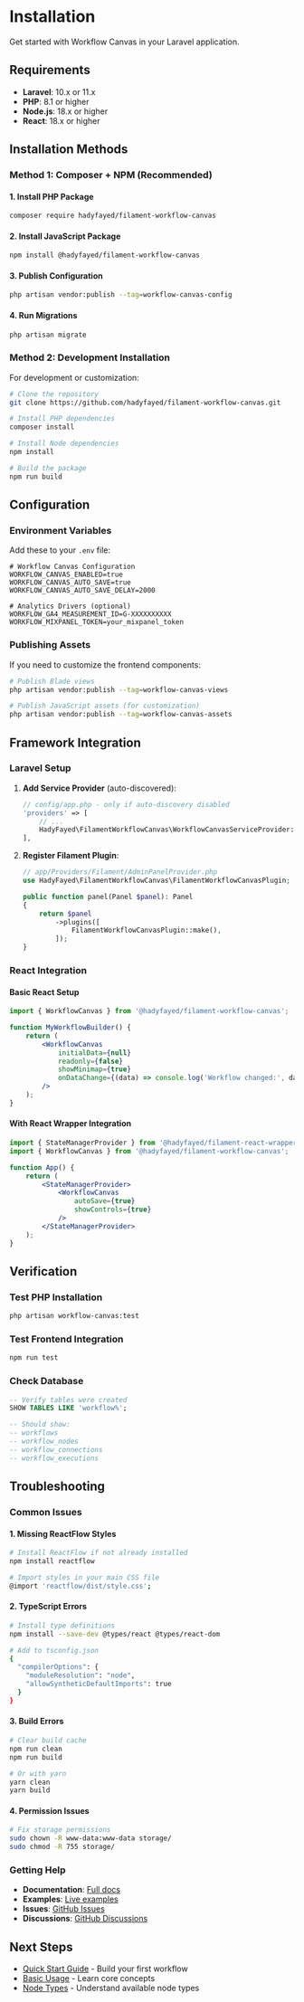 # Installation

Get started with Workflow Canvas in your Laravel application.

## Requirements

- **Laravel**: 10.x or 11.x
- **PHP**: 8.1 or higher
- **Node.js**: 18.x or higher
- **React**: 18.x or higher

## Installation Methods

### Method 1: Composer + NPM (Recommended)

#### 1. Install PHP Package

```bash
composer require hadyfayed/filament-workflow-canvas
```

#### 2. Install JavaScript Package

```bash
npm install @hadyfayed/filament-workflow-canvas
```

#### 3. Publish Configuration

```bash
php artisan vendor:publish --tag=workflow-canvas-config
```

#### 4. Run Migrations

```bash
php artisan migrate
```

### Method 2: Development Installation

For development or customization:

```bash
# Clone the repository
git clone https://github.com/hadyfayed/filament-workflow-canvas.git

# Install PHP dependencies
composer install

# Install Node dependencies
npm install

# Build the package
npm run build
```

## Configuration

### Environment Variables

Add these to your `.env` file:

```env
# Workflow Canvas Configuration
WORKFLOW_CANVAS_ENABLED=true
WORKFLOW_CANVAS_AUTO_SAVE=true
WORKFLOW_CANVAS_AUTO_SAVE_DELAY=2000

# Analytics Drivers (optional)
WORKFLOW_GA4_MEASUREMENT_ID=G-XXXXXXXXXX
WORKFLOW_MIXPANEL_TOKEN=your_mixpanel_token
```

### Publishing Assets

If you need to customize the frontend components:

```bash
# Publish Blade views
php artisan vendor:publish --tag=workflow-canvas-views

# Publish JavaScript assets (for customization)
php artisan vendor:publish --tag=workflow-canvas-assets
```

## Framework Integration

### Laravel Setup

1. **Add Service Provider** (auto-discovered):
   ```php
   // config/app.php - only if auto-discovery disabled
   'providers' => [
       // ...
       HadyFayed\FilamentWorkflowCanvas\WorkflowCanvasServiceProvider::class,
   ],
   ```

2. **Register Filament Plugin**:
   ```php
   // app/Providers/Filament/AdminPanelProvider.php
   use HadyFayed\FilamentWorkflowCanvas\FilamentWorkflowCanvasPlugin;
   
   public function panel(Panel $panel): Panel
   {
       return $panel
           ->plugins([
               FilamentWorkflowCanvasPlugin::make(),
           ]);
   }
   ```

### React Integration

#### Basic React Setup

```jsx
import { WorkflowCanvas } from '@hadyfayed/filament-workflow-canvas';

function MyWorkflowBuilder() {
    return (
        <WorkflowCanvas
            initialData={null}
            readonly={false}
            showMinimap={true}
            onDataChange={(data) => console.log('Workflow changed:', data)}
        />
    );
}
```

#### With React Wrapper Integration

```jsx
import { StateManagerProvider } from '@hadyfayed/filament-react-wrapper';
import { WorkflowCanvas } from '@hadyfayed/filament-workflow-canvas';

function App() {
    return (
        <StateManagerProvider>
            <WorkflowCanvas
                autoSave={true}
                showControls={true}
            />
        </StateManagerProvider>
    );
}
```

## Verification

### Test PHP Installation

```bash
php artisan workflow-canvas:test
```

### Test Frontend Integration

```bash
npm run test
```

### Check Database

```sql
-- Verify tables were created
SHOW TABLES LIKE 'workflow%';

-- Should show:
-- workflows
-- workflow_nodes  
-- workflow_connections
-- workflow_executions
```

## Troubleshooting

### Common Issues

#### 1. Missing ReactFlow Styles

```bash
# Install ReactFlow if not already installed
npm install reactflow

# Import styles in your main CSS file
@import 'reactflow/dist/style.css';
```

#### 2. TypeScript Errors

```bash
# Install type definitions
npm install --save-dev @types/react @types/react-dom

# Add to tsconfig.json
{
  "compilerOptions": {
    "moduleResolution": "node",
    "allowSyntheticDefaultImports": true
  }
}
```

#### 3. Build Errors

```bash
# Clear build cache
npm run clean
npm run build

# Or with yarn
yarn clean
yarn build
```

#### 4. Permission Issues

```bash
# Fix storage permissions
sudo chown -R www-data:www-data storage/
sudo chmod -R 755 storage/
```

### Getting Help

- **Documentation**: [Full docs](./README.md)
- **Examples**: [Live examples](./examples/)
- **Issues**: [GitHub Issues](https://github.com/hadyfayed/filament-workflow-canvas/issues)
- **Discussions**: [GitHub Discussions](https://github.com/hadyfayed/filament-workflow-canvas/discussions)

## Next Steps

- [Quick Start Guide](./quick-start.md) - Build your first workflow
- [Basic Usage](./basic-usage.md) - Learn core concepts
- [Node Types](./node-types.md) - Understand available node types